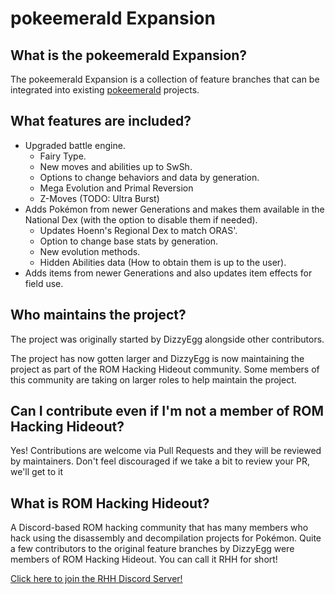 # pokeemerald Expansion

## What is the pokeemerald Expansion?

The pokeemerald Expansion is a collection of feature branches that can be integrated into existing [pokeemerald](https://github.com/pret/pokeemerald) projects.

## What features are included?
- Upgraded battle engine.
    - Fairy Type.
    - New moves and abilities up to SwSh.
    - Options to change behaviors and data by generation.
    - Mega Evolution and Primal Reversion
    - Z-Moves (TODO: Ultra Burst)
- Adds Pokémon from newer Generations and makes them available in the National Dex (with the option to disable them if needed).
    - Updates Hoenn's Regional Dex to match ORAS'.
    - Option to change base stats by generation.
    - New evolution methods.
    - Hidden Abilities data (How to obtain them is up to the user).
- Adds items from newer Generations and also updates item effects for field use.

## Who maintains the project?

The project was originally started by DizzyEgg alongside other contributors.

The project has now gotten larger and DizzyEgg is now maintaining the project as part of the ROM Hacking Hideout community. Some members of this community are taking on larger roles to help maintain the project.

## Can I contribute even if I'm not a member of ROM Hacking Hideout?

Yes! Contributions are welcome via Pull Requests and they will be reviewed by maintainers. Don't feel discouraged if we take a bit to review your PR, we'll get to it

## What is ROM Hacking Hideout?

A Discord-based ROM hacking community that has many members who hack using the disassembly and decompilation projects for Pokémon. Quite a few contributors to the original feature branches by DizzyEgg were members of ROM Hacking Hideout. You can call it RHH for short!

[Click here to join the RHH Discord Server!](https://discord.gg/6CzjAG6GZk)
